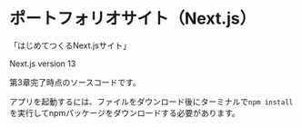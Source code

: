 # ポートフォリオサイト（Next.js）
「はじめてつくるNext.jsサイト」

Next.js version 13

第3章完了時点のソースコードです。

アプリを起動するには、ファイルをダウンロード後にターミナルで`npm install`を実行してnpmパッケージをダウンロードする必要があります。